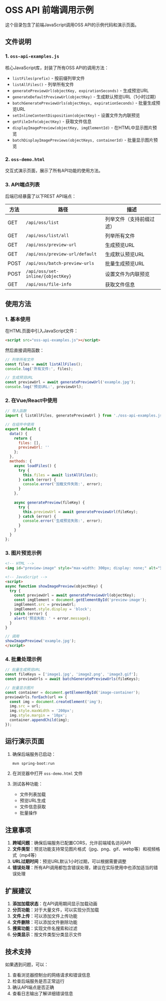 # OSS API 前端调用示例

这个目录包含了前端JavaScript调用OSS API的示例代码和演示页面。

## 文件说明

### 1. `oss-api-examples.js`
核心JavaScript库，封装了所有OSS API的调用方法：

- `listFiles(prefix)` - 按前缀列举文件
- `listAllFiles()` - 列举所有文件
- `generatePreviewUrl(objectKey, expirationSeconds)` - 生成预览URL
- `generateDefaultPreviewUrl(objectKey)` - 生成默认预览URL（1小时过期）
- `batchGeneratePreviewUrls(objectKeys, expirationSeconds)` - 批量生成预览URL
- `setInlineContentDisposition(objectKey)` - 设置文件为内联预览
- `getFileInfo(objectKey)` - 获取文件信息
- `displayImagePreview(objectKey, imgElementId)` - 在HTML中显示图片预览
- `batchDisplayImagePreviews(objectKeys, containerId)` - 批量显示图片预览

### 2. `oss-demo.html`
交互式演示页面，展示了所有API功能的使用方法。

### 3. API端点列表

后端已经暴露了以下REST API端点：

| 方法 | 路径 | 描述 |
|------|------|------|
| GET | `/api/oss/list` | 列举文件（支持前缀过滤） |
| GET | `/api/oss/list/all` | 列举所有文件 |
| GET | `/api/oss/preview-url` | 生成预览URL |
| GET | `/api/oss/preview-url/default` | 生成默认预览URL |
| POST | `/api/oss/batch-preview-urls` | 批量生成预览URL |
| POST | `/api/oss/set-inline/{objectKey}` | 设置文件为内联预览 |
| GET | `/api/oss/file-info` | 获取文件信息 |

## 使用方法

### 1. 基本使用

在HTML页面中引入JavaScript文件：

```html
<script src="oss-api-examples.js"></script>
```

然后直接调用函数：

```javascript
// 列举所有文件
const files = await listAllFiles();
console.log('所有文件:', files);

// 生成预览URL
const previewUrl = await generatePreviewUrl('example.jpg');
console.log('预览URL:', previewUrl);
```

### 2. 在Vue/React中使用

```javascript
// 导入函数
import { listAllFiles, generatePreviewUrl } from './oss-api-examples.js';

// 在组件中使用
export default {
  data() {
    return {
      files: [],
      previewUrl: ''
    };
  },
  methods: {
    async loadFiles() {
      try {
        this.files = await listAllFiles();
      } catch (error) {
        console.error('加载文件失败:', error);
      }
    },
    
    async generatePreview(fileKey) {
      try {
        this.previewUrl = await generatePreviewUrl(fileKey);
      } catch (error) {
        console.error('生成预览失败:', error);
      }
    }
  }
};
```

### 3. 图片预览示例

```html
<!-- HTML -->
<img id="preview-image" style="max-width: 300px; display: none;" alt="预览图片">

<!-- JavaScript -->
<script>
async function showImagePreview(objectKey) {
  try {
    const previewUrl = await generatePreviewUrl(objectKey);
    const imgElement = document.getElementById('preview-image');
    imgElement.src = previewUrl;
    imgElement.style.display = 'block';
  } catch (error) {
    alert('预览失败: ' + error.message);
  }
}

// 调用
showImagePreview('example.jpg');
</script>
```

### 4. 批量处理示例

```javascript
// 批量生成预览URL
const fileKeys = ['image1.jpg', 'image2.png', 'image3.gif'];
const previewUrls = await batchGeneratePreviewUrls(fileKeys);

// 批量显示图片
const container = document.getElementById('image-container');
previewUrls.forEach(url => {
  const img = document.createElement('img');
  img.src = url;
  img.style.maxWidth = '200px';
  img.style.margin = '10px';
  container.appendChild(img);
});
```

## 运行演示页面

1. 确保后端服务已启动：
   ```bash
   mvn spring-boot:run
   ```

2. 在浏览器中打开 `oss-demo.html` 文件

3. 测试各种功能：
   - 文件列表加载
   - 预览URL生成
   - 文件信息获取
   - 批量操作

## 注意事项

1. **跨域问题**：确保后端服务已配置CORS，允许前端域名访问API
2. **文件类型**：预览功能支持常见图片格式（jpg、png、gif、webp等）和视频格式（mp4等）
3. **URL过期时间**：预览URL默认1小时过期，可以根据需要调整
4. **错误处理**：所有API调用都包含错误处理，建议在实际使用中也添加适当的错误处理

## 扩展建议

1. **添加加载状态**：在API调用期间显示加载动画
2. **分页功能**：对于大量文件，可以实现分页加载
3. **文件上传**：可以添加文件上传功能
4. **文件删除**：可以添加文件删除功能
5. **搜索功能**：实现文件名搜索和过滤
6. **分类显示**：按文件类型分类显示文件

## 技术支持

如果遇到问题，可以：
1. 查看浏览器控制台的网络请求和错误信息
2. 检查后端服务是否正常运行
3. 确认API端点是否正确
4. 查看日志输出了解详细错误信息